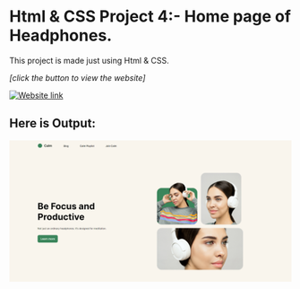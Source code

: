 # Html & CSS Project 4:- Home page of Headphones. 

This project is made just using Html & CSS.

*[click the button to view the website]* 

[![Website link](https://img.shields.io/badge/Website-Link-green)](https://html-css-project-4.netlify.app/)

## Here is Output:

![output](./output.png)